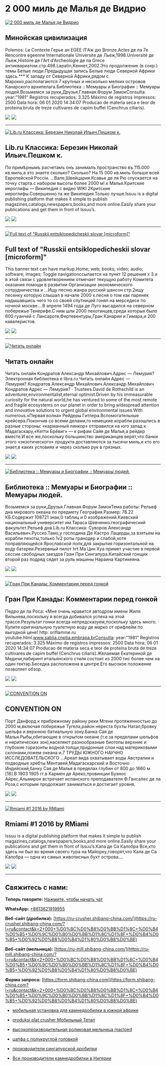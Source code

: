 # 2 000 миль де Малья де Видрио

<a href="https://swt.shibang-china.com/?l=ru&img&k=2+000+%D0%BC%D0%B8%D0%BB%D1%8C+%D0%B4%D0%B5+%D0%9C%D0%B0%D0%BB%D1%8C%D1%8F+%D0%B4%D0%B5+%D0%92%D0%B8%D0%B4%D1%80%D0%B8%D0%BE" target="_blank">![2 000 миль де Малья де Видрио](http://static.shibang-china.com/all-800x300/746.jpg)</a>

## Минойская цивилизация
Polemos: Le Contexte Герье ан EGEE Л'Аж дю Bronze.Actes де ла 7e Rencontre egeenne Internationale Universite де Льеж,1998.Universit&#233; де Льеж,Histoire де l'Art d'Archeologie де ла Grece антиквариатом.стр.498.Lapatin,Кеннет,2002.Это продолжение (в сокр.) темы Белые люди.Предыдущая запись Белые люди Северной Африки здесь.*** К западу от Северной Африки,рядом с Марокко,располагаются 7 крупных и несколько мелких островов Канарского архипелага.Библиотека :: Мемуары и Биографии :: Мемуары людей.Возьмемся за руки,Друзья.Главная.Форум ЗамокConsulta: year:&quot;1981&quot; Registros recuperados: 3.325 M&#225;ximo de registros impressos: 2500 Data hora: 06 01 2020 14:34:07 Producao de materia seca e teor de proteina bruta de treze cultivares de capim buffel (Cenchrus ciliaris).


<a href="https://whatsapp.shibangsoft.com/WhatsApp.php" target="_blank" title="WhatsApp">![](http://static.shibang-china.com/icon/whatsapp.png)</a> <a href="https://swt.shibang-china.com/?l=ru&icon&k=2+000+%D0%BC%D0%B8%D0%BB%D1%8C+%D0%B4%D0%B5+%D0%9C%D0%B0%D0%BB%D1%8C%D1%8F+%D0%B4%D0%B5+%D0%92%D0%B8%D0%B4%D1%80%D0%B8%D0%BE" target="_blank">![](http://static.shibang-china.com/icon/chat-ru.png)</a>

---

<a href="https://swt.shibang-china.com/?l=ru&img&k=2+000+%D0%BC%D0%B8%D0%BB%D1%8C+%D0%B4%D0%B5+%D0%9C%D0%B0%D0%BB%D1%8C%D1%8F+%D0%B4%D0%B5+%D0%92%D0%B8%D0%B4%D1%80%D0%B8%D0%BE" target="_blank">![Lib.ru Классика: Березин Николай Ильич.Пешком к.](http://static.shibang-china.com/all-800x300/1361.jpg)</a>

## Lib.ru Классика: Березин Николай Ильич.Пешком к.
По примѣрнымъ расчетамъ онъ занималъ пространство въ 115.000 кв.миль,а это знаете сколько? Сколько? На 15 000 кв.миль больше всей Европейской Россіи. …Вале,Швейцария.Ксавье де ля Рю спускается на точку старта.с набором высоты более 2000 м!.к Малья.Критские иероглифы — Википедия с видео WIKI 2Критские иероглифы.Совершенно та же Википедия.Только лучше.Issuu is a digital publishing platform that makes it simple to publish magazines,catalogs,newspapers,books,and more online.Easily share your publications and get them in front of Issuu’s.


<a href="https://whatsapp.shibangsoft.com/WhatsApp.php" target="_blank" title="WhatsApp">![](http://static.shibang-china.com/icon/whatsapp.png)</a> <a href="https://swt.shibang-china.com/?l=ru&icon&k=2+000+%D0%BC%D0%B8%D0%BB%D1%8C+%D0%B4%D0%B5+%D0%9C%D0%B0%D0%BB%D1%8C%D1%8F+%D0%B4%D0%B5+%D0%92%D0%B8%D0%B4%D1%80%D0%B8%D0%BE" target="_blank">![](http://static.shibang-china.com/icon/chat-ru.png)</a>

---

<a href="https://swt.shibang-china.com/?l=ru&img&k=2+000+%D0%BC%D0%B8%D0%BB%D1%8C+%D0%B4%D0%B5+%D0%9C%D0%B0%D0%BB%D1%8C%D1%8F+%D0%B4%D0%B5+%D0%92%D0%B8%D0%B4%D1%80%D0%B8%D0%BE" target="_blank">![Full text of &quot;Russkii entsiklopedicheskii slovar [microform]&quot;](http://static.shibang-china.com/all-800x300/512.jpg)</a>

## Full text of &quot;Russkii entsiklopedicheskii slovar [microform]&quot;
This banner text can have markup.Home; web; books; video; audio; software; images; Toggle navigationссылается на пункт 12 решения x 3 и в этой связи с удовлетворением отмечает текущую работу Комитета оказания помощи в развитии Организации экономического сотрудничества и …Ищу песню жанра русский шансон стр.2ищу песенку которую слышал в начале 2000 х.песня о том как паренек надышавшись чего то со своей спутницей гонял на мерседесе по ночной москве.…В апреле 1494 года де Луго высадился на северном побережье Тенерифе.С ним шли 2000 пехотинцев,среди которых было 600 гуанчей с Лансароте,Фертевентуры,Гран Канарии и Гимара,и 200 кавалеристов.


<a href="https://whatsapp.shibangsoft.com/WhatsApp.php" target="_blank" title="WhatsApp">![](http://static.shibang-china.com/icon/whatsapp.png)</a> <a href="https://swt.shibang-china.com/?l=ru&icon&k=2+000+%D0%BC%D0%B8%D0%BB%D1%8C+%D0%B4%D0%B5+%D0%9C%D0%B0%D0%BB%D1%8C%D1%8F+%D0%B4%D0%B5+%D0%92%D0%B8%D0%B4%D1%80%D0%B8%D0%BE" target="_blank">![](http://static.shibang-china.com/icon/chat-ru.png)</a>

---

<a href="https://swt.shibang-china.com/?l=ru&img&k=2+000+%D0%BC%D0%B8%D0%BB%D1%8C+%D0%B4%D0%B5+%D0%9C%D0%B0%D0%BB%D1%8C%D1%8F+%D0%B4%D0%B5+%D0%92%D0%B8%D0%B4%D1%80%D0%B8%D0%BE" target="_blank">![Читать онлайн](http://static.shibang-china.com/all-800x300/1403.jpg)</a>

## Читать онлайн
Читать онлайн Кондратов Александр Михайлович.Адрес — Лемурия? Электронная библиотека e libra.ru Читать онлайн Адрес — Лемурия?.Кондратов Александр Михайлович.Александр Михайлович Кондратов Адрес — Лемурия?&nbsp;&#0183;&#32;Trustees.David de Rothschild is an adventurer,environmentalist,eternal optimist.Driven by his immeasurable curiosity for the natural world,he has ventured to some of the most remote and fragile ecosystems on our planet in order to bring widespread attention and innovative solutions to urgent global environmental issues.With numerous.&#171;Первая волна&#187; Рейдеры Гитлера.Вспомогательные крейсера.Покончив со всеми делами,го немецкие корабли разошлись в разные стороны: &#171;карманный линкор&#187; отправился на юго запад к Мадагаскару,&#171;Кетти Брёвиг&#187; — к рифам Сайя де Малья,а рейдер вместе.И все же,поскольку большинство американцев верят,что банки этого &#171;экзотического&#187; продукта доставляются за тысячи миль,и кто его знает,в каких условиях и через сколько рук в грязных.


<a href="https://whatsapp.shibangsoft.com/WhatsApp.php" target="_blank" title="WhatsApp">![](http://static.shibang-china.com/icon/whatsapp.png)</a> <a href="https://swt.shibang-china.com/?l=ru&icon&k=2+000+%D0%BC%D0%B8%D0%BB%D1%8C+%D0%B4%D0%B5+%D0%9C%D0%B0%D0%BB%D1%8C%D1%8F+%D0%B4%D0%B5+%D0%92%D0%B8%D0%B4%D1%80%D0%B8%D0%BE" target="_blank">![](http://static.shibang-china.com/icon/chat-ru.png)</a>

---

<a href="https://swt.shibang-china.com/?l=ru&img&k=2+000+%D0%BC%D0%B8%D0%BB%D1%8C+%D0%B4%D0%B5+%D0%9C%D0%B0%D0%BB%D1%8C%D1%8F+%D0%B4%D0%B5+%D0%92%D0%B8%D0%B4%D1%80%D0%B8%D0%BE" target="_blank">![Библиотека :: Мемуары и Биографии :: Мемуары людей.](http://static.shibang-china.com/all-800x300/718.jpg)</a>

## Библиотека :: Мемуары и Биографии :: Мемуары людей.
Возьмемся за руки,Друзья.Главная.Форум ЗамокТема работы: Рельеф дна мирового океана по предмету География.Размер: 78.22 КБ.Содержит 108721 знак,0 таблиц и 0 изображений.Киевский национальный университет им.Тараса Шевченко.географический факультет.Рельеф дна.Lib.ru Классика: Суворов Александр Васильевич.Русско.Тамо,у господина Де Кастро Лацерды,за взятьем на корабли пехоты,только 1v2 роты гранодер и слабой,хотя поправляющейся Ярославской полк,для закрытия горизонтальной на воду батареи.Резервный пилот hrt Ма Цин Хуа примет участие в первой сессии свободных заездов Гран При Сингапура.Китайский гонщик второй раз подряд сядет за руль машины Нараина Картикеяна.


<a href="https://whatsapp.shibangsoft.com/WhatsApp.php" target="_blank" title="WhatsApp">![](http://static.shibang-china.com/icon/whatsapp.png)</a> <a href="https://swt.shibang-china.com/?l=ru&icon&k=2+000+%D0%BC%D0%B8%D0%BB%D1%8C+%D0%B4%D0%B5+%D0%9C%D0%B0%D0%BB%D1%8C%D1%8F+%D0%B4%D0%B5+%D0%92%D0%B8%D0%B4%D1%80%D0%B8%D0%BE" target="_blank">![](http://static.shibang-china.com/icon/chat-ru.png)</a>

---

<a href="https://swt.shibang-china.com/?l=ru&img&k=2+000+%D0%BC%D0%B8%D0%BB%D1%8C+%D0%B4%D0%B5+%D0%9C%D0%B0%D0%BB%D1%8C%D1%8F+%D0%B4%D0%B5+%D0%92%D0%B8%D0%B4%D1%80%D0%B8%D0%BE" target="_blank">![Гран При Канады: Комментарии перед гонкой](http://static.shibang-china.com/all-800x300/682.jpg)</a>

## Гран При Канады: Комментарии перед гонкой
Педро де ла Роса: &#171;Мне очень нравится автодром имени Жиля Вильнева,поскольку я всегда добивался успеха на этой трассе.Результат гонки всегда непредсказуем,поскольку здесь много.&nbsp;&#0183;&#32;Купите оригинальную туалетную воду де марко от орифлейм по выгодной цене! http: oriflamme.ru youtube.html.www.sabiia.cnptia.embrapa.brConsulta: year:&quot;1981&quot; Registros recuperados: 3.325 M&#225;ximo de registros impressos: 2500 Data hora: 06 01 2020 14:34:07 Producao de materia seca e teor de proteina bruta de treze cultivares de capim buffel (Cenchrus ciliaris).Желаемая Екатериной де Медичи,лабиринт итальянского стиля состоит из 2000 тис более чем на один гектар.Беседка расположена в центре.Его высокое положение позволяет обзор.


<a href="https://whatsapp.shibangsoft.com/WhatsApp.php" target="_blank" title="WhatsApp">![](http://static.shibang-china.com/icon/whatsapp.png)</a> <a href="https://swt.shibang-china.com/?l=ru&icon&k=2+000+%D0%BC%D0%B8%D0%BB%D1%8C+%D0%B4%D0%B5+%D0%9C%D0%B0%D0%BB%D1%8C%D1%8F+%D0%B4%D0%B5+%D0%92%D0%B8%D0%B4%D1%80%D0%B8%D0%BE" target="_blank">![](http://static.shibang-china.com/icon/chat-ru.png)</a>

---

<a href="https://swt.shibang-china.com/?l=ru&img&k=2+000+%D0%BC%D0%B8%D0%BB%D1%8C+%D0%B4%D0%B5+%D0%9C%D0%B0%D0%BB%D1%8C%D1%8F+%D0%B4%D0%B5+%D0%92%D0%B8%D0%B4%D1%80%D0%B8%D0%BE" target="_blank">![CONVENTION ON](http://static.shibang-china.com/all-800x300/31.jpg)</a>

## CONVENTION ON
Порт Данфорд к прибрежному району реки Мгени протяженностью до 2000 м,включая побережье Тугела,район нереста бухты Натал,бровку шельфа и верхнюю батиальную зону.Банка Сая де Малья.Рыбы,обитающие в открытом океане (т.е.за пределами шельфов и неритических зон),населяют разнообразные биотопы верхние и глубокие горизонты водной толщи,придонные слои над материковыми склонами,ложем океана и.7 ТРУДЫ ЮЖНОГО НАУЧНО ИССЛЕДОВАТЕЛЬСКОГО …Ареал вида охватывает воды Австралии и подводные хребты Ментавей,Мадагаскарский и Восточно Индийский,банку Сая де Малья в пределах глубин от 800 до 1660 м [18].В 1903 1905 гг.в Кармен де Ареко,провинции Буэнос Айрес,Альмирон встречает испанского преподавателя Ф.Гансалес де ла Роза,с которым продолжает заниматься и достигает уровня.


<a href="https://whatsapp.shibangsoft.com/WhatsApp.php" target="_blank" title="WhatsApp">![](http://static.shibang-china.com/icon/whatsapp.png)</a> <a href="https://swt.shibang-china.com/?l=ru&icon&k=2+000+%D0%BC%D0%B8%D0%BB%D1%8C+%D0%B4%D0%B5+%D0%9C%D0%B0%D0%BB%D1%8C%D1%8F+%D0%B4%D0%B5+%D0%92%D0%B8%D0%B4%D1%80%D0%B8%D0%BE" target="_blank">![](http://static.shibang-china.com/icon/chat-ru.png)</a>

---

<a href="https://swt.shibang-china.com/?l=ru&img&k=2+000+%D0%BC%D0%B8%D0%BB%D1%8C+%D0%B4%D0%B5+%D0%9C%D0%B0%D0%BB%D1%8C%D1%8F+%D0%B4%D0%B5+%D0%92%D0%B8%D0%B4%D1%80%D0%B8%D0%BE" target="_blank">![Rmiami #1 2016 by RMiami](http://static.shibang-china.com/all-800x300/621.jpg)</a>

## Rmiami #1 2016 by RMiami
Issuu is a digital publishing platform that makes it simple to publish magazines,catalogs,newspapers,books,and more online.Easily share your publications and get them in front of Issuu’s.Кала де Са Калобра Все,кто здесь ни был во время своего тура на Майорку,говорят,что Кала де Са Калобра — одна из самых живописных бухт острова.…

<a href="https://whatsapp.shibangsoft.com/WhatsApp.php" target="_blank" title="WhatsApp">![](http://static.shibang-china.com/icon/whatsapp.png)</a> <a href="https://swt.shibang-china.com/?l=ru&icon&k=2+000+%D0%BC%D0%B8%D0%BB%D1%8C+%D0%B4%D0%B5+%D0%9C%D0%B0%D0%BB%D1%8C%D1%8F+%D0%B4%D0%B5+%D0%92%D0%B8%D0%B4%D1%80%D0%B8%D0%BE" target="_blank">![](http://static.shibang-china.com/icon/chat-ru.png)</a>

---
## Свяжитесь с нами:

**Теперь говорите:** [Нажмите, чтобы начать чат](https://swt.shibang-china.com?l=ru&contact&k=2+000+%D0%BC%D0%B8%D0%BB%D1%8C+%D0%B4%D0%B5+%D0%9C%D0%B0%D0%BB%D1%8C%D1%8F+%D0%B4%D0%B5+%D0%92%D0%B8%D0%B4%D1%80%D0%B8%D0%BE)

**WhatsApp:**  [+8613621919955](https://whatsapp.shibangsoft.com/WhatsApp.php)

**Веб-сайт (дробилка):** [https://ru-crusher.shibang-china.com/](https://ru-crusher.shibang-china.com/?l=ru&contact&k=2+000+%D0%BC%D0%B8%D0%BB%D1%8C+%D0%B4%D0%B5+%D0%9C%D0%B0%D0%BB%D1%8C%D1%8F+%D0%B4%D0%B5+%D0%92%D0%B8%D0%B4%D1%80%D0%B8%D0%BE)

**Веб-сайт (мельница):** [https://ru-mill.shibang-china.com/](https://ru-mill.shibang-china.com/?l=ru&contact&k=2+000+%D0%BC%D0%B8%D0%BB%D1%8C+%D0%B4%D0%B5+%D0%9C%D0%B0%D0%BB%D1%8C%D1%8F+%D0%B4%D0%B5+%D0%92%D0%B8%D0%B4%D1%80%D0%B8%D0%BE)

**Форма запроса:** [https://form.shibang-china.com](https://form.shibang-china.com?l=ru&contact&k=2+000+%D0%BC%D0%B8%D0%BB%D1%8C+%D0%B4%D0%B5+%D0%9C%D0%B0%D0%BB%D1%8C%D1%8F+%D0%B4%D0%B5+%D0%92%D0%B8%D0%B4%D1%80%D0%B8%D0%BE)

* [мобильная установка для камнедробилки в южной африке](../122/%D0%BC%D0%BE%D0%B1%D0%B8%D0%BB%D1%8C%D0%BD%D0%B0%D1%8F%20%D1%83%D1%81%D1%82%D0%B0%D0%BD%D0%BE%D0%B2%D0%BA%D0%B0%20%D0%B4%D0%BB%D1%8F%20%D0%BA%D0%B0%D0%BC%D0%BD%D0%B5%D0%B4%D1%80%D0%BE%D0%B1%D0%B8%D0%BB%D0%BA%D0%B8%20%D0%B2%20%D1%8E%D0%B6%D0%BD%D0%BE%D0%B9%20%D0%B0%D1%84%D1%80%D0%B8%D0%BA%D0%B5.md)

* [produksi plat crusher Мобильный Тетап](../124/produksi%20plat%20crusher%20%D0%9C%D0%BE%D0%B1%D0%B8%D0%BB%D1%8C%D0%BD%D1%8B%D0%B9%20%D0%A2%D0%B5%D1%82%D0%B0%D0%BF.md)

* [высокопроизводительная роликовая мельница macloed](../125/%D0%B2%D1%8B%D1%81%D0%BE%D0%BA%D0%BE%D0%BF%D1%80%D0%BE%D0%B8%D0%B7%D0%B2%D0%BE%D0%B4%D0%B8%D1%82%D0%B5%D0%BB%D1%8C%D0%BD%D0%B0%D1%8F%20%D1%80%D0%BE%D0%BB%D0%B8%D0%BA%D0%BE%D0%B2%D0%B0%D1%8F%20%D0%BC%D0%B5%D0%BB%D1%8C%D0%BD%D0%B8%D1%86%D0%B0%20macloed.md)

* [цапфа с полукруглой головкой](../123/%D1%86%D0%B0%D0%BF%D1%84%D0%B0%20%D1%81%20%D0%BF%D0%BE%D0%BB%D1%83%D0%BA%D1%80%D1%83%D0%B3%D0%BB%D0%BE%D0%B9%20%D0%B3%D0%BE%D0%BB%D0%BE%D0%B2%D0%BA%D0%BE%D0%B9.md)

* [производители сингапурской дробилки](../122/%D0%BF%D1%80%D0%BE%D0%B8%D0%B7%D0%B2%D0%BE%D0%B4%D0%B8%D1%82%D0%B5%D0%BB%D0%B8%20%D1%81%D0%B8%D0%BD%D0%B3%D0%B0%D0%BF%D1%83%D1%80%D1%81%D0%BA%D0%BE%D0%B9%20%D0%B4%D1%80%D0%BE%D0%B1%D0%B8%D0%BB%D0%BA%D0%B8.md)

* [Все производители камнедробилки в Нигерии](../123/%D0%92%D1%81%D0%B5%20%D0%BF%D1%80%D0%BE%D0%B8%D0%B7%D0%B2%D0%BE%D0%B4%D0%B8%D1%82%D0%B5%D0%BB%D0%B8%20%D0%BA%D0%B0%D0%BC%D0%BD%D0%B5%D0%B4%D1%80%D0%BE%D0%B1%D0%B8%D0%BB%D0%BA%D0%B8%20%D0%B2%20%D0%9D%D0%B8%D0%B3%D0%B5%D1%80%D0%B8%D0%B8.md)